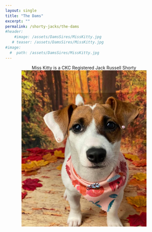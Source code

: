 ```yaml
---
layout: single
title: "The Dams"
excerpt: ""
permalink: /shorty-jacks/the-dams
#header: 
    #image: /assets/DamsSires/MissKitty.jpg
   # teaser: /assets/DamsSires/MissKitty.jpg
#image:
  #  path: /assets/DamsSires/MissKitty.jpg
---
```

 <center>Miss Kitty is a CKC Registered Jack Russell Shorty
 <br>
 <img src="/assets/DamsSires/MissKitty.jpg" alt="Miss Kitty" style="width:400px;height:500px;">




